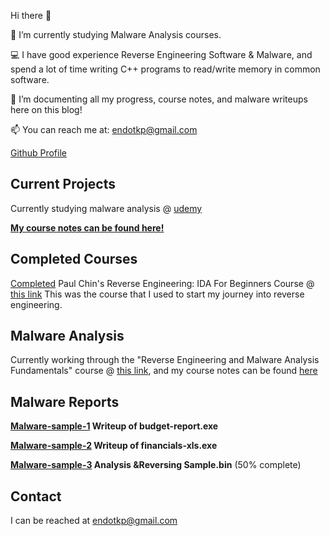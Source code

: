 Hi there 👋

🔭 I’m currently studying Malware Analysis courses.

💻 I have good experience Reverse Engineering Software & Malware, and spend a lot of time writing C++ programs to read/write memory in common software.

🌱 I’m documenting all my progress, course notes, and malware writeups here on this blog!

📫 You can reach me at: endotkp@gmail.com

[Github Profile](https://github.com/1504681)

## Current Projects

Currently studying malware analysis @ [udemy](https://www.udemy.com/course/malware-analysis-fundamentals/)

**[My course notes can be found here!](course-notes)**

## Completed Courses

[Completed](https://udemy-certificate.s3.amazonaws.com/image/UC-199e8749-40a0-4de3-b724-969523e9bff1.jpg?v=1627804605000) Paul Chin's Reverse Engineering: IDA For Beginners Course @ [this link](https://www.udemy.com/course/reverse-engineering-ida/)
  This was the course that I used to start my journey into reverse engineering.
  
## Malware Analysis

Currently working through the "Reverse Engineering and Malware Analysis Fundamentals" course @ [this link](https://www.udemy.com/course/malware-analysis-fundamentals/), and my course notes can be found [here](course-notes)

## Malware Reports

**[Malware-sample-1](sample1-report) Writeup of budget-report.exe**

**[Malware-sample-2](sample2-report) Writeup of financials-xls.exe**

**[Malware-sample-3](sample3-report) Analysis &Reversing Sample.bin** (50% complete)



## Contact

I can be reached at endotkp@gmail.com


